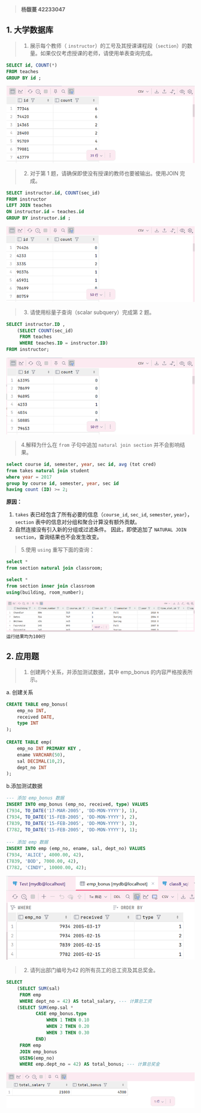 > **杨馥蔓 42233047**
## 1. 大学数据库
>1. 展示每个教师（ `instructor`）的工号及其授课课程段（`section`）的数量。如果仅仅考虑授课的老师，请使用单表查询完成。
```sql
SELECT id, COUNT(*)  
FROM teaches  
GROUP BY id ;
```
![](attachments/TEST/TEST-img-20250417203339.png)
>2. 对于第 1 题，请确保即使没有授课的教师也要被输出。使用JOIN 完成。
```sql
SELECT instructor.id, COUNT(sec_id)  
FROM instructor  
LEFT JOIN teaches  
ON instructor.id = teaches.id  
GROUP BY instructor.id ;
```
![](attachments/TEST/TEST-img-20250417203353.png)
>3. 请使用标量子查询（scalar subquery）完成第 2 题。
```sql
SELECT instructor.ID ,  
    (SELECT COUNT(sec_id)  
     FROM teaches  
     WHERE teaches.ID = instructor.ID)  
FROM instructor;
```
![](attachments/TEST/TEST-img-20250417203413.png)
>4.解释为什么在 `from` 子句中追加 `natural join section` 并不会影响结果。
```sql
select course id, semester, year, sec id, avg (tot cred) 
from takes natural join student 
where year = 2017 
group by course id, semester, year, sec id 
having count (ID) >= 2;
```

**原因：** 
1. `takes` 表已经包含了所有必要的信息（`course_id`, `sec_id`, `semester`, `year`），`section` 表中的信息对分组和聚合计算没有额外贡献。
2. 自然连接没有引入新的分组或过滤条件。
因此，即使追加了 `NATURAL JOIN section`，查询结果也不会发生改变。

>5.使用 `using` 重写下面的查询：
```sql
select * 
from section natural join classroom;
```

```sql
select *  
from section inner join classroom  
using(building, room_number);
```
![](attachments/TEST/TEST-img-20250417201356.png)
`运行结果均为100行`

## 2. 应用题
>1. 创建两个关系，并添加测试数据，其中 emp_bonus 的内容严格按表所示。

a.  创建关系
```sql
CREATE TABLE emp_bonus(  
    emp_no INT,  
    received DATE,  
    type INT  
);  
  
CREATE TABLE emp(  
    emp_no INT PRIMARY KEY ,  
    ename VARCHAR(50),  
    sal DECIMAL(10,2),  
    dept_no INT  
);
```

b.添加测试数据
```sql
--- 添加 emp_bonus 数据
INSERT INTO emp_bonus (emp_no, received, type) VALUES  
(7934, TO_DATE('17-MAR-2005', 'DD-MON-YYYY'), 1),  
(7934, TO_DATE('15-FEB-2005', 'DD-MON-YYYY'), 2),  
(7839, TO_DATE('15-FEB-2005', 'DD-MON-YYYY'), 3),  
(7782, TO_DATE('15-FEB-2005', 'DD-MON-YYYY'), 1);

--- 添加 emp 数据
INSERT INTO emp (emp_no, ename, sal, dept_no) VALUES  
(7934, 'ALICE', 4000.00, 42),  
(7839, 'BOD', 7000.00, 42),  
(7782, 'CINDY', 10000.00, 42);
```
![](attachments/TEST/TEST-img-20250417203000.png)

>2. 请列出部门编号为42 的所有员工的总工资及其总奖金。
```sql
SELECT  
    (SELECT SUM(sal)  
     FROM emp  
     WHERE dept_no = 42) AS total_salary, --- 计算总工资  
    (SELECT SUM(emp.sal *  
           CASE emp_bonus.type  
               WHEN 1 THEN 0.10  
               WHEN 2 THEN 0.20  
               WHEN 3 THEN 0.30  
           END)  
     FROM emp  
     JOIN emp_bonus  
     USING(emp_no)  
     WHERE emp.dept_no = 42) AS total_bonus; --- 计算总奖金
```
![](attachments/TEST/TEST-img-20250417205557.png)

